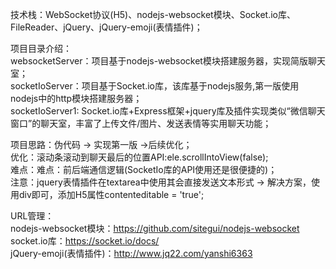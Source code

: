 
技术栈：WebSocket协议(H5)、nodejs-websocket模块、Socket.io库、FileReader、jQuery、jQuery-emoji(表情插件)；  


项目目录介绍：  
websocketServer：项目基于nodejs-websocket模块搭建服务器，实现简版聊天室；  
socketIoServer：项目基于Socket.io库，该库基于nodejs服务,第一版使用nodejs中的http模块搭建服务器；  
socketIoServer1: Socket.io库+Express框架+jquery库及插件实现类似“微信聊天窗口”的聊天室，丰富了上传文件/图片、发送表情等实用聊天功能；  



项目思路：伪代码 -> 实现第一版 ->后续优化；  
优化：滚动条滚动到聊天最后的位置API:ele.scrollIntoView(false);  
难点：难点：前后端通信逻辑(SocketIo库的API使用还是很便捷的)；  
注意：jquery表情插件在textarea中使用其会直接发送文本形式 -> 解决方案，使用div即可，添加H5属性contenteditable = 'true';  


URL管理：  
nodejs-websocket模块：https://github.com/sitegui/nodejs-websocket  
socket.io库：https://socket.io/docs/  
jQuery-emoji(表情插件)：http://www.jq22.com/yanshi6363  



